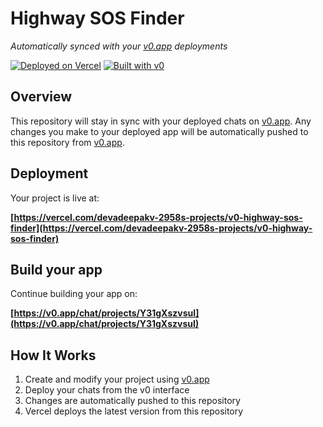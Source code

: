 # Highway SOS Finder

*Automatically synced with your [v0.app](https://v0.app) deployments*

[![Deployed on Vercel](https://img.shields.io/badge/Deployed%20on-Vercel-black?style=for-the-badge&logo=vercel)](https://vercel.com/devadeepakv-2958s-projects/v0-highway-sos-finder)
[![Built with v0](https://img.shields.io/badge/Built%20with-v0.app-black?style=for-the-badge)](https://v0.app/chat/projects/Y31gXszvsuI)

## Overview

This repository will stay in sync with your deployed chats on [v0.app](https://v0.app).
Any changes you make to your deployed app will be automatically pushed to this repository from [v0.app](https://v0.app).

## Deployment

Your project is live at:

**[https://vercel.com/devadeepakv-2958s-projects/v0-highway-sos-finder](https://vercel.com/devadeepakv-2958s-projects/v0-highway-sos-finder)**

## Build your app

Continue building your app on:

**[https://v0.app/chat/projects/Y31gXszvsuI](https://v0.app/chat/projects/Y31gXszvsuI)**

## How It Works

1. Create and modify your project using [v0.app](https://v0.app)
2. Deploy your chats from the v0 interface
3. Changes are automatically pushed to this repository
4. Vercel deploys the latest version from this repository
